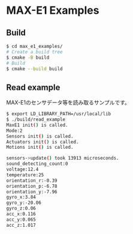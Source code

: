 # MAX-E1 Examples

## Build

```sh
$ cd max_e1_examples/
# Create a build tree
$ cmake -B build
# Build
$ cmake --build build
```

## Read example

MAX-E1のセンサデータ等を読み取るサンプルです。

```sh
$ export LD_LIBRARY_PATH=/usr/local/lib
$ ./build/read_example
MaxE1 init() is called.
Mode:2
Sensors init() is called.
Actuators init() is called.
Motions init() is called.

sensors->update() took 13913 microseconds.
sound_detecting_count:0
voltage:12.4
temperature:25
orientation_r:-0.39
orientation_p:-6.78
orientation_y:-7.96
gyro_x:3.84
gyro_y:-20.06
gyro_z:0.06
acc_x:0.116
acc_y:0.065
acc_z:1.017
```
